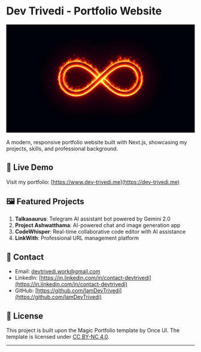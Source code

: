 # Dev Trivedi - Portfolio Website

![Dev Trivedi Portfolio](public/images/myImages/projects/talkasauras/cover-01.png)

A modern, responsive portfolio website built with Next.js, showcasing my projects, skills, and professional background.

## 🚀 Live Demo

Visit my portfolio: [https://www.dev-trivedi.me](https://dev-trivedi.me)

## 🖼️ Featured Projects

1. **Talkasaurus**: Telegram AI assistant bot powered by Gemini 2.0
2. **Project Ashwatthama**: AI-powered chat and image generation app
3. **CodeWhisper**: Real-time collaborative code editor with AI assistance
4. **LinkWith**: Professional URL management platform

## 📱 Contact

- Email: [devtrivedi.work@gmail.com](mailto:devtrivedi.work@gmail.com)
- LinkedIn: [https://in.linkedin.com/in/contact-devtrivedi](https://in.linkedin.com/in/contact-devtrivedi)
- GitHub: [https://github.com/IamDevTrivedi](https://github.com/IamDevTrivedi)

## 📄 License

This project is built upon the Magic Portfolio template by Once UI. The template is licensed under [CC BY-NC 4.0](https://creativecommons.org/licenses/by-nc/4.0/).

---
